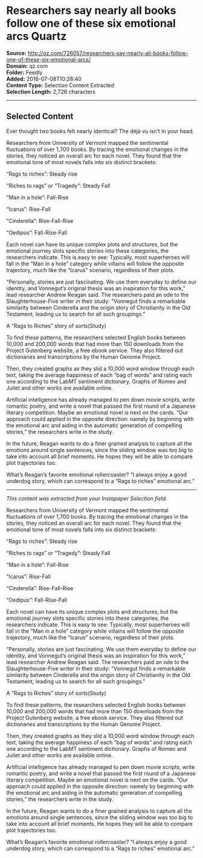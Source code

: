 # Researchers say nearly all books follow one of these six emotional arcs Quartz

**Source:** http://qz.com/726057/researchers-say-nearly-all-books-follow-one-of-these-six-emotional-arcs/  
**Domain:** qz.com  
**Folder:** Feedly  
**Added:** 2016-07-08T10:28:40  
**Content Type:** Selection Content Extracted  
**Selection Length:** 2,726 characters  


---

## Selected Content

Ever thought two books felt nearly identical? The déjà vu isn’t in your head.

Researchers from University of Vermont mapped the sentimental fluctuations of over 1,700 books. By tracing the emotional changes in the stories, they noticed an overall arc for each novel. They found that the emotional tone of most novels falls into six distinct brackets:

“Rags to riches”: Steady rise

“Riches to rags” or “Tragedy”: Steady Fall

“Man in a hole”: Fall-Rise

“Icarus”: Rise-Fall

“Cinderella”: Rise-Fall-Rise

“Oedipus”: Fall-Rise-Fall

Each novel can have its unique complex plots and structures, but the emotional journey slots specific stories into these categories, the researchers indicate. This is easy to see: Typically, most superheroes will fall in the “Man in a hole” category while villains will follow the opposite trajectory, much like the “Icarus” scenario, regardless of their plots.

“Personally, stories are just fascinating. We use them everyday to define our identity, and Vonnegut’s original thesis was an inspiration for this work,” lead researcher Andrew Reagan said. The researchers paid an ode to the Slaughterhouse-Five writer in their study: “Vonnegut finds a remarkable similarity between Cinderella and the origin story of Christianity in the Old Testament, leading us to search for all such groupings.”

A “Rags to Riches” story of sorts(Study)

To find these patterns, the researchers selected English books between 10,000 and 200,000 words that had more than 150 downloads from the Project Gutenberg website, a free ebook service. They also filtered out dictionaries and transcriptions by the Human Genome Project.

Then, they created graphs as they slid a 10,000 word window through each text, taking the average happiness of each “bag of words” and rating each one according to the LabMT sentiment dictionary. Graphs of Romeo and Juliet and other works are available online.

Artificial intelligence has already managed to pen down movie scripts, write romantic poetry, and write a novel that passed the first round of a Japanese literary competition. Maybe an emotional novel is next on the cards. “Our approach could applied in the opposite direction: namely by beginning with the emotional arc and aiding in the automatic generation of compelling stories,” the researchers write in the study.

In the future, Reagan wants to do a finer grained analysis to capture all the emotions around single sentences, since the sliding window was too big to take into account all brief moments. He hopes they will be able to compare plot trajectories too.

What’s Reagan’s favorite emotional rollercoaster? “I always enjoy a good underdog story, which can correspond to a “Rags to riches” emotional arc.”

---

*This content was extracted from your Instapaper Selection field.*

Researchers from University of Vermont mapped the sentimental fluctuations of over 1,700 books. By tracing the emotional changes in the stories, they noticed an overall arc for each novel. They found that the emotional tone of most novels falls into six distinct brackets:

“Rags to riches”: Steady rise

“Riches to rags” or “Tragedy”: Steady Fall

“Man in a hole”: Fall-Rise

“Icarus”: Rise-Fall

“Cinderella”: Rise-Fall-Rise

“Oedipus”: Fall-Rise-Fall

Each novel can have its unique complex plots and structures, but the emotional journey slots specific stories into these categories, the researchers indicate. This is easy to see: Typically, most superheroes will fall in the “Man in a hole” category while villains will follow the opposite trajectory, much like the “Icarus” scenario, regardless of their plots.

“Personally, stories are just fascinating. We use them everyday to define our identity, and Vonnegut’s original thesis was an inspiration for this work,” lead researcher Andrew Reagan said. The researchers paid an ode to the Slaughterhouse-Five writer in their study: “Vonnegut finds a remarkable similarity between Cinderella and the origin story of Christianity in the Old Testament, leading us to search for all such groupings.”

A “Rags to Riches” story of sorts(Study)

 To find these patterns, the researchers selected English books between 10,000 and 200,000 words that had more than 150 downloads from the Project Gutenberg website, a free ebook service. They also filtered out dictionaries and transcriptions by the Human Genome Project.

Then, they created graphs as they slid a 10,000 word window through each text, taking the average happiness of each “bag of words” and rating each one according to the LabMT sentiment dictionary. Graphs of Romeo and Juliet and other works are available online.

Artificial intelligence has already managed to pen down movie scripts, write romantic poetry, and write a novel that passed the first round of a Japanese literary competition. Maybe an emotional novel is next on the cards. “Our approach could applied in the opposite direction: namely by beginning with the emotional arc and aiding in the automatic generation of compelling stories,” the researchers write in the study.

In the future, Reagan wants to do a finer grained analysis to capture all the emotions around single sentences, since the sliding window was too big to take into account all brief moments. He hopes they will be able to compare plot trajectories too.

What’s Reagan’s favorite emotional rollercoaster? “I always enjoy a good underdog story, which can correspond to a “Rags to riches” emotional arc.”
